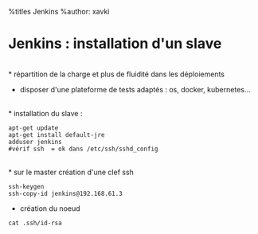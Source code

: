 %titles Jenkins
%author: xavki


# Jenkins : installation d'un slave


<br>
* répartition de la charge et plus de fluidité dans les déploiements

* disposer d'une plateforme de tests adaptés : os, docker, kubernetes...

<br>
* installation du slave :

```
apt-get update 
apt-get install default-jre
adduser jenkins
#vérif ssh  = ok dans /etc/ssh/sshd_config
```

<br>
* sur le master création d'une clef ssh

```
ssh-keygen
ssh-copy-id jenkins@192.168.61.3
```

* création du noeud

```
cat .ssh/id-rsa
```
